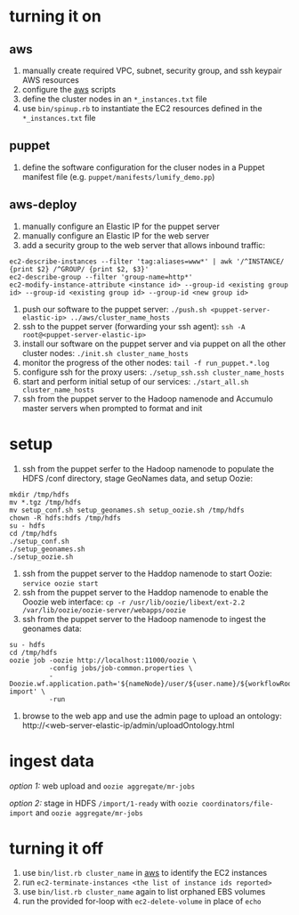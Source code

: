 turning it on
=============

aws
---
1. manually create required VPC, subnet, security group, and ssh keypair AWS resources
1. configure the [aws](https://github.com/dsingley/aws) scripts
1. define the cluster nodes in an `*_instances.txt` file
1. use `bin/spinup.rb` to instantiate the EC2 resources defined in the `*_instances.txt` file

puppet
------
1. define the software configuration for the cluser nodes in a Puppet manifest file (e.g. `puppet/manifests/lumify_demo.pp`)

aws-deploy
----------
1. manually configure an Elastic IP for the puppet server
1. manually configure an Elastic IP for the web server
1. add a security group to the web server that allows inbound traffic:

```
ec2-describe-instances --filter 'tag:aliases=www*' | awk '/^INSTANCE/ {print $2} /^GROUP/ {print $2, $3}'
ec2-describe-group --filter 'group-name=http*'
ec2-modify-instance-attribute <instance id> --group-id <existing group id> --group-id <existing group id> --group-id <new group id>
```

1. push our software to the puppet server: `./push.sh <puppet-server-elastic-ip> ../aws/cluster_name_hosts`
1. ssh to the puppet server (forwarding your ssh agent): `ssh -A root@<puppet-server-elastic-ip>`
1. install our software on the puppet server and via puppet on all the other cluster nodes: `./init.sh cluster_name_hosts`
1. monitor the progress of the other nodes: `tail -f run_puppet.*.log`
1. configure ssh for the proxy users: `./setup_ssh.ssh cluster_name_hosts`
1. start and perform initial setup of our services: `./start_all.sh cluster_name_hosts`
1. ssh from the puppet server to the Hadoop namenode and Accumulo master servers when prompted to format and init

setup
=====

1. ssh from the puppet serfer to the Hadoop namenode to populate the HDFS /conf directory, stage GeoNames data, and setup Oozie:

```
mkdir /tmp/hdfs
mv *.tgz /tmp/hdfs
mv setup_conf.sh setup_geonames.sh setup_oozie.sh /tmp/hdfs
chown -R hdfs:hdfs /tmp/hdfs
su - hdfs
cd /tmp/hdfs
./setup_conf.sh
./setup_geonames.sh
./setup_oozie.sh
```

1. ssh from the puppet server to the Haddop namenode to start Oozie: `service oozie start`
1. ssh from the puppet server to the Haddop namenode to enable the Ooozie web interface: `cp -r /usr/lib/oozie/libext/ext-2.2 /var/lib/oozie/oozie-server/webapps/oozie`
1. ssh from the puppet server to the Hadoop namenode to ingest the geonames data:

```
su - hdfs
cd /tmp/hdfs
oozie job -oozie http://localhost:11000/oozie \
          -config jobs/job-common.properties \
          -Doozie.wf.application.path='${nameNode}/user/${user.name}/${workflowRoot}/geonames-import' \
          -run
```

1. browse to the web app and use the admin page to upload an ontology: http://<web-server-elastic-ip/admin/uploadOntology.html

ingest data
===========

*option 1:* web upload and `oozie aggregate/mr-jobs`

*option 2:* stage in HDFS `/import/1-ready` with `oozie coordinators/file-import` and `oozie aggregate/mr-jobs`

turning it off
==============
1. use `bin/list.rb cluster_name` in [aws](https://github.com/dsingley/aws) to identify the EC2 instances
1. run `ec2-terminate-instances <the list of instance ids reported>`
1. use `bin/list.rb cluster_name` again to list orphaned EBS volumes
1. run the provided for-loop with `ec2-delete-volume` in place of `echo`
